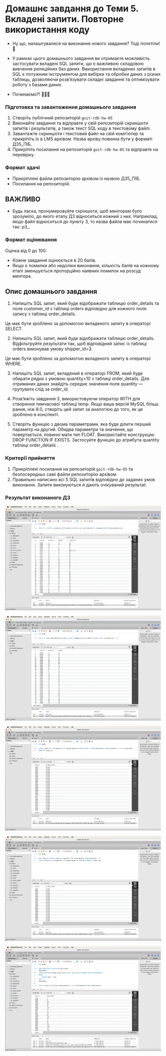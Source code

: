 # Домашнє завдання до Теми 5. Вкладені запити. Повторне використання коду

- Ну що, налаштувалися на виконання нового завдання? Тодi полетiли! 🎢

- У рамках цього домашнього завдання ви отримаєте можливість застосувати вкладені SQL запити, що є важливою складовою вивчення реляційних баз даних. Використання вкладених запитів в SQL є потужним інструментом для вибірки та обробки даних з різних таблиць, дозволяючи розв’язувати складні завдання та оптимізувати роботу з базами даних.

- Починаємо?! 🧙🏼‍♂️

### Підготовка та завантаження домашнього завдання

1. Створіть публічний репозиторій `goit-rdb-hw-05`
2. Виконайте завдання та відправте у свій репозиторій скриншоти запитів і результатів, а також текст SQL коду в текстовому файлі.
3. Завантажте скриншоти і текстовий файл на свій комп’ютер та прикріпіть їх в LMS архівом. Назва архіву повинна бути у форматі ДЗ5_ПІБ.
4. Прикріпіть посилання на репозиторій `goit-rdb-hw-05` та відправте на перевірку.

### Формат здачі

- Прикріплені файли репозиторію архівом із назвою ДЗ5_ПІБ.
- Посилання на репозиторій.

## ВАЖЛИВО

- Будь ласка, пронумеровуйте скріншоти, щоб менторам було зрозуміло, до якого етапу ДЗ відноситься кожний з них. Наприклад, якщо файл відноситься до пункту 3, то назва файла має починатися так: p3\_.

### Формат оцінювання

Оцінка від 0 до 100:

- Кожне завдання оцінюється в 20 балів.
- Якщо є помилки або недоліки виконання, кількість балів на кожному етапі зменшується пропорційно наявних помилок на розсуд ментора.

## Опис домашнього завдання

1. Напишіть SQL запит, який буде відображати таблицю order_details та поле customer_id з таблиці orders відповідно для кожного поля запису з таблиці order_details.

Це має бути зроблено за допомогою вкладеного запиту в операторі SELECT.

2. Напишіть SQL запит, який буде відображати таблицю order_details. Відфільтруйте результати так, щоб відповідний запис із таблиці orders виконував умову shipper_id=3.

Це має бути зроблено за допомогою вкладеного запиту в операторі WHERE.

3. Напишіть SQL запит, вкладений в операторі FROM, який буде обирати рядки з умовою quantity>10 з таблиці order_details. Для отриманих даних знайдіть середнє значення поля quantity — групувати слід за order_id.

4. Розв’яжіть завдання 3, використовуючи оператор WITH для створення тимчасової таблиці temp. Якщо ваша версія MySQL більш рання, ніж 8.0, створіть цей запит за аналогією до того, як це зроблено в конспекті.

5. Створіть функцію з двома параметрами, яка буде ділити перший параметр на другий. Обидва параметри та значення, що повертається, повинні мати тип FLOAT.
   Використайте конструкцію DROP FUNCTION IF EXISTS. Застосуйте функцію до атрибута quantity таблиці order_details .

### Критерії прийняття

1. Прикріплені посилання на репозиторій `goit-rdb-hw-05` та безпосередньо самі файли репозиторію архівом.
2. Правильно написано всі 5 SQL запитів відповідно до заданих умов виконання. Запити виконуються й дають очікуваний результат.

### Результат виконаного ДЗ

![Results](./images/01-image.png)

![Results](./images/02-image.png)

![Results](./images/03-image.png)

![Results](./images/04-image.png)

![Results](./images/05-image.png)
